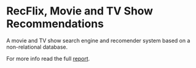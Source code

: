 # RecFlix, Movie and  TV Show Recommendations

A movie and TV show search engine and recomender system based on a non-relational database.

For more info read the full [report](Milestone3/report_26.pdf).
